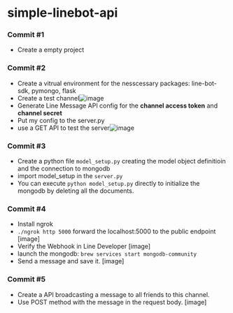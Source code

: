 # simple-linebot-api


### Commit #1
* Create a empty project


### Commit #2
* Create a vitrual environment for the nesscessary packages: line-bot-sdk, pymongo, flask
* Create a test channel![image](https://hackmd.io/_uploads/S1BqQyqcp.png)
* Generate Line Message API config for the **channel access token** and **channel secret**
* Put my config to the server.py
* use a GET API to test the server![image](https://hackmd.io/_uploads/HJ4mL1996.png)


### Commit #3
* Create a python file `model_setup.py` creating the model object definitioin and the connection to mongodb
* import model_setup in the `server.py`
* You can execute `python model_setup.py` directly to initialize the mongodb by deleting all the documents. 


### Commit #4
* Install ngrok
* `./ngrok http 5000` forward the localhost:5000 to the public endpoint [image]
* Verify the Webhook in Line Developer [image]
* launch the mongodb: `brew services start mongodb-community`
* Send a message and save it. [image]


### Commit #5
* Create a API broadcasting a message to all friends to this channel.
* Use POST method with the message in the request body. [image]